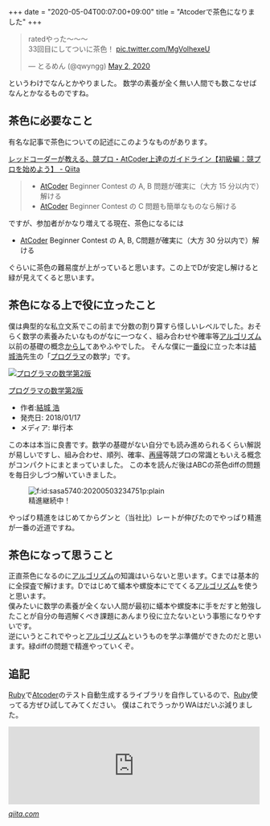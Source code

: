 +++
date = "2020-05-04T00:07:00+09:00"
title = "Atcoderで茶色になりました"
+++

<body>
<p></p>
<blockquote class="twitter-tweet" data-lang="en">
<p lang="ja" dir="ltr">ratedやった～～～<br>33回目にしてついに茶色！ <a href="https://t.co/MgVolhexeU">pic.twitter.com/MgVolhexeU</a></p>— とるめん (@qwyngg) <a href="https://twitter.com/qwyngg/status/1256626134420058113?ref_src=twsrc%5Etfw">May 2, 2020</a>
</blockquote> <script async src="https://platform.twitter.com/widgets.js" charset="utf-8"></script> 
というわけでなんとかやりました。
数学の素養が全く無い人間でも数こなせばなんとかなるものですね。

<h2>茶色に必要なこと</h2>

<p>有名な記事で茶色についての記述にこのようなものがあります。</p>

<p><a href="https://qiita.com/e869120/items/f1c6f98364d1443148b3">レッドコーダーが教える、競プロ・AtCoder上達のガイドライン【初級編：競プロを始めよう】 - Qiita</a></p>

<blockquote>
<ul>
<li>
<a class="keyword" href="http://d.hatena.ne.jp/keyword/AtCoder">AtCoder</a> Beginner Contest の A, B 問題が確実に（大方 15 分以内で）解ける</li>
<li>
<a class="keyword" href="http://d.hatena.ne.jp/keyword/AtCoder">AtCoder</a> Beginner Contest の C 問題も簡単なものなら解ける</li>
</ul>
</blockquote>

<p>ですが、参加者がかなり増えてる現在、茶色になるには</p>

<ul>
<li>
<a class="keyword" href="http://d.hatena.ne.jp/keyword/AtCoder">AtCoder</a> Beginner Contest の A, B, C問題が確実に（大方 30 分以内で）解ける</li>
</ul>


<p>ぐらいに茶色の難易度が上がっていると思います。この上でDが安定し解けると緑が見えてくると思います。</p>

<h2>茶色になる上で役に立ったこと</h2>

<p>僕は典型的な私立文系でこの前まで分数の割り算すら怪しいレベルでした。おそらく数学の素養みたいなものがなに一つなく、組み合わせや確率等<a class="keyword" href="http://d.hatena.ne.jp/keyword/%A5%A2%A5%EB%A5%B4%A5%EA%A5%BA%A5%E0">アルゴリズム</a>以前の基礎の概念<a class="keyword" href="http://d.hatena.ne.jp/keyword/%A4%AB%A4%E9%A4%B7">からし</a>てあやふやでした。
そんな僕に一<a class="keyword" href="http://d.hatena.ne.jp/keyword/%C8%D6%CC%F2">番役</a>に立った本は<a class="keyword" href="http://d.hatena.ne.jp/keyword/%B7%EB%BE%EB%B9%C0">結城浩</a>先生の「<a class="keyword" href="http://d.hatena.ne.jp/keyword/%A5%D7%A5%ED%A5%B0%A5%E9%A5%DE">プログラマ</a>の数学」です。</p>

<p></p>
<div class="hatena-asin-detail">
<a href="https://www.amazon.co.jp/exec/obidos/ASIN/4797395451/hatena-blog-22/"><img src="https://m.media-amazon.com/images/I/51JY0QLFuEL._SL160_.jpg" class="hatena-asin-detail-image" alt="プログラマの数学第2版" title="プログラマの数学第2版"></a><div class="hatena-asin-detail-info">
<p class="hatena-asin-detail-title"><a href="https://www.amazon.co.jp/exec/obidos/ASIN/4797395451/hatena-blog-22/">プログラマの数学第2版</a></p>
<ul>
<li>
<span class="hatena-asin-detail-label">作者:</span><a href="http://d.hatena.ne.jp/keyword/%B7%EB%BE%EB%20%B9%C0" class="keyword">結城 浩</a>
</li>
<li>
<span class="hatena-asin-detail-label">発売日:</span> 2018/01/17</li>
<li>
<span class="hatena-asin-detail-label">メディア:</span> 単行本</li>
</ul>
</div>
<div class="hatena-asin-detail-foot"></div>
</div>

<p>この本は本当に良書です。数学の基礎がない自分でも読み進められるくらい解説が易しいですし、組み合わせ、順列、確率、<a class="keyword" href="http://d.hatena.ne.jp/keyword/%BA%C6%B5%A2">再帰</a>等競プロの常識ともいえる概念がコンパクトにまとまっていました。
この本を読んだ後はABCの茶色diffの問題を毎日少しづつ解いていきました。</p>

<p><figure class="figure-image figure-image-fotolife" title="精進継続中！"><span itemscope itemtype="http://schema.org/Photograph"><img src="https://cdn-ak.f.st-hatena.com/images/fotolife/s/sasa5740/20200503/20200503234751.png" alt="f:id:sasa5740:20200503234751p:plain" title="f:id:sasa5740:20200503234751p:plain" class="hatena-fotolife" itemprop="image"></span><figcaption>精進継続中！</figcaption></figure></p>

<p>やっぱり精進をはじめてからグンと（当社比）レートが伸びたのでやっぱり精進が一番の近道ですね。</p>

<h2>茶色になって思うこと</h2>

<p>正直茶色になるのに<a class="keyword" href="http://d.hatena.ne.jp/keyword/%A5%A2%A5%EB%A5%B4%A5%EA%A5%BA%A5%E0">アルゴリズム</a>の知識はいらないと思います。Cまでは基本的に全探査で解けます。Dではじめて蟻本や螺旋本にでてくる<a class="keyword" href="http://d.hatena.ne.jp/keyword/%A5%A2%A5%EB%A5%B4%A5%EA%A5%BA%A5%E0">アルゴリズム</a>を使うと思います。<br>
僕みたいに数学の素養が全くない人間が最初に蟻本や螺旋本に手をだすと勉強したことが自分の毎週解くべき課題にあんまり役に立たないという事態になりやすいです。<br>
逆にいうとこれでやっと<a class="keyword" href="http://d.hatena.ne.jp/keyword/%A5%A2%A5%EB%A5%B4%A5%EA%A5%BA%A5%E0">アルゴリズム</a>というものを学ぶ準備ができたのだと思います。緑diffの問題で精進やっていくぞ。</p>

<h2>追記</h2>

<p><a class="keyword" href="http://d.hatena.ne.jp/keyword/Ruby">Ruby</a>で<a class="keyword" href="http://d.hatena.ne.jp/keyword/Atcoder">Atcoder</a>のテスト自動生成するライブラリを自作しているので、<a class="keyword" href="http://d.hatena.ne.jp/keyword/Ruby">Ruby</a>使ってる方ぜひ試してみてください。
僕はこれでうっかりWAはだいぶ減りました。</p>

<p><iframe src="https://hatenablog-parts.com/embed?url=https%3A%2F%2Fqiita.com%2FQWYNG%2Fitems%2F0e2e6b72bd1969d0d751" title="RubyでAtcoderからテストを自動生成するライブラリを作りました - Qiita" class="embed-card embed-webcard" scrolling="no" frameborder="0" style="display: block; width: 100%; height: 155px; max-width: 500px; margin: 10px 0px;"></iframe><cite class="hatena-citation"><a href="https://qiita.com/QWYNG/items/0e2e6b72bd1969d0d751">qiita.com</a></cite></p>
</body>
